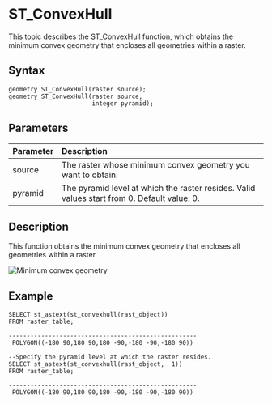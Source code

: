 # ST\_ConvexHull

This topic describes the ST\_ConvexHull function, which obtains the minimum convex geometry that encloses all geometries within a raster.

## Syntax

```
geometry ST_ConvexHull(raster source);
geometry ST_ConvexHull(raster source, 
                       integer pyramid);
```

## Parameters

|Parameter|Description|
|:--------|:----------|
|source|The raster whose minimum convex geometry you want to obtain.|
|pyramid|The pyramid level at which the raster resides. Valid values start from 0. Default value: 0.|

## Description

This function obtains the minimum convex geometry that encloses all geometries within a raster.

![Minimum convex geometry](https://static-aliyun-doc.oss-accelerate.aliyuncs.com/assets/img/en-US/1280289951/p129345.png)

## Example

```
SELECT st_astext(st_convexhull(rast_object))
FROM raster_table;

----------------------------------------------------
 POLYGON((-180 90,180 90,180 -90,-180 -90,-180 90))

--Specify the pyramid level at which the raster resides.                 
SELECT st_astext(st_convexhull(rast_object,  1))
FROM raster_table;

----------------------------------------------------
 POLYGON((-180 90,180 90,180 -90,-180 -90,-180 90)) 
```

